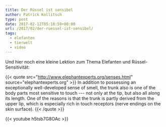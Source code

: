 ```yaml
---
title: Der Rüssel ist sensibel
author: Patrick Kollitsch
type: post
date: 2017-02-12T05:18:59+00:00
url: /2017/02/der-ruessel-ist-sensibel/
tags:
  - elefanten
  - tierwelt
  - video
---
```


Und hier noch eine kleine Lektion zum Thema Elefanten und Rüssel-Sensitivität:

{{< quote src="http://www.elephantexperts.org/senses.html" source="elephantexperts.org" >}}
In addition to possessing an exceptionally well-developed sense of smell, the trunk also is one of the body parts most sensitive to touch --- not only at the tip, but also all along its length. One of the reasons is that the trunk is partly derived from the upper lip, which is especially rich in touch receptors (nerve endings on the skin surface).
{{< /quote >}}

{{< youtube h5tsb7G8OAc >}}
